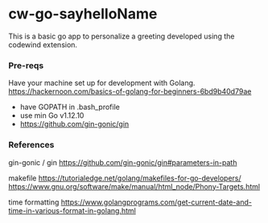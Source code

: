 # cw-go-sayhelloName
This is a basic go app to personalize a greeting developed using the codewind extension.

### Pre-reqs
Have your machine set up for development with Golang.
https://hackernoon.com/basics-of-golang-for-beginners-6bd9b40d79ae
- have GOPATH in .bash_profile
- use min Go v1.12.10
- https://github.com/gin-gonic/gin

### References
gin-gonic / gin
https://github.com/gin-gonic/gin#parameters-in-path

makefile
https://tutorialedge.net/golang/makefiles-for-go-developers/
https://www.gnu.org/software/make/manual/html_node/Phony-Targets.html

time formatting
https://www.golangprograms.com/get-current-date-and-time-in-various-format-in-golang.html
